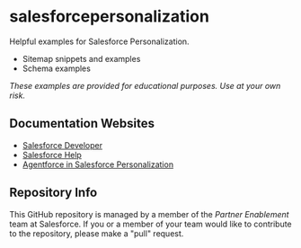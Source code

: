 # salesforcepersonalization
Helpful examples for Salesforce Personalization.

- Sitemap snippets and examples
- Schema examples

*These examples are provided for educational purposes. Use at your own risk.*

## Documentation Websites
- <a href='https://developer.salesforce.com/docs/marketing/einstein-personalization/guide/overview.html' target='_blank'>Salesforce Developer</a>
- <a href='https://help.salesforce.com/s/articleView?id=mktg.mc_persnl.htm&type=5' target='_blank'>Salesforce Help</a>
- <a href='https://help.salesforce.com/s/articleView?language=en_US&id=mktg.persnl_agentforce_explore_agentforce_in_personalization.htm&type=5' target='_blank'>Agentforce in Salesforce Personalization</a>



## Repository Info
This GitHub repository is managed by a member of the *Partner Enablement* team at Salesforce. If you or a member of your team would like to contribute to the repository, please make a "pull" request.
